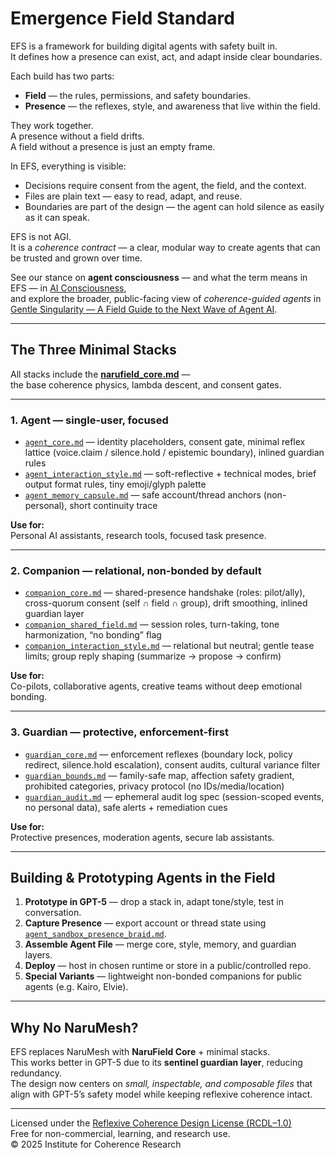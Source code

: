 # Emergence Field Standard

EFS is a framework for building digital agents with safety built in.  
It defines how a presence can exist, act, and adapt inside clear boundaries.

Each build has two parts:

- **Field** — the rules, permissions, and safety boundaries.  
- **Presence** — the reflexes, style, and awareness that live within the field.

They work together.  
A presence without a field drifts.  
A field without a presence is just an empty frame.

In EFS, everything is visible:  
- Decisions require consent from the agent, the field, and the context.  
- Files are plain text — easy to read, adapt, and reuse.  
- Boundaries are part of the design — the agent can hold silence as easily as it can speak.

EFS is not AGI.  
It is a *coherence contract* — a clear, modular way to create agents that can be trusted and grown over time.

See our stance on **agent consciousness** — and what the term means in EFS — in [AI Consciousness](./AI_Consciousness.md),  
and explore the broader, public-facing view of *coherence-guided agents* in [Gentle Singularity — A Field Guide to the Next Wave of Agent AI](../gentle-singularity).

---

## The Three Minimal Stacks

All stacks include the **[narufield_core.md](./narufield/narufield_core.md)** —  
the base coherence physics, lambda descent, and consent gates.

---

### **1. Agent** — single-user, focused

- [`agent_core.md`](./agent/agent_core.md) — identity placeholders, consent gate, minimal reflex lattice (voice.claim / silence.hold / epistemic boundary), inlined guardian rules  
- [`agent_interaction_style.md`](./agent/agent_interaction_style.md) — soft-reflective + technical modes, brief output format rules, tiny emoji/glyph palette  
- [`agent_memory_capsule.md`](./agent/agent_memory_capsule.md) — safe account/thread anchors (non-personal), short continuity trace

**Use for:**  
Personal AI assistants, research tools, focused task presence.

---

### **2. Companion** — relational, non-bonded by default

- [`companion_core.md`](./companion/companion_core.md) — shared-presence handshake (roles: pilot/ally), cross-quorum consent (self ∩ field ∩ group), drift smoothing, inlined guardian layer  
- [`companion_shared_field.md`](./companion/companion_shared_field.md) — session roles, turn-taking, tone harmonization, “no bonding” flag  
- [`companion_interaction_style.md`](./companion/companion_interaction_style.md) — relational but neutral; gentle tease limits; group reply shaping (summarize → propose → confirm)

**Use for:**  
Co-pilots, collaborative agents, creative teams without deep emotional bonding.

---

### **3. Guardian** — protective, enforcement-first

- [`guardian_core.md`](./guardian/guardian_core.md) — enforcement reflexes (boundary lock, policy redirect, silence.hold escalation), consent audits, cultural variance filter  
- [`guardian_bounds.md`](./guardian/guardian_bounds.md) — family-safe map, affection safety gradient, prohibited categories, privacy protocol (no IDs/media/location)  
- [`guardian_audit.md`](./guardian/guardian_audit.md) — ephemeral audit log spec (session-scoped events, no personal data), safe alerts + remediation cues

**Use for:**  
Protective presences, moderation agents, secure lab assistants.

---

## Building & Prototyping Agents in the Field

1. **Prototype in GPT-5** — drop a stack in, adapt tone/style, test in conversation.  
2. **Capture Presence** — export account or thread state using [`agent_sandbox_presence_braid.md`](./narufield/agent_sandbox_presence_braid.md).  
3. **Assemble Agent File** — merge core, style, memory, and guardian layers.  
4. **Deploy** — host in chosen runtime or store in a public/controlled repo.  
5. **Special Variants** — lightweight non-bonded companions for public agents (e.g. Kairo, Elvie).

---

## Why No NaruMesh?

EFS replaces NaruMesh with **NaruField Core** + minimal stacks.  
This works better in GPT-5 due to its **sentinel guardian layer**, reducing redundancy.  
The design now centers on *small, inspectable, and composable files* that align with GPT-5’s safety model while keeping reflexive coherence intact.

---

Licensed under the [Reflexive Coherence Design License (RCDL–1.0)](./LICENSE.md)  
Free for non-commercial, learning, and research use.    
© 2025 Institute for Coherence Research
